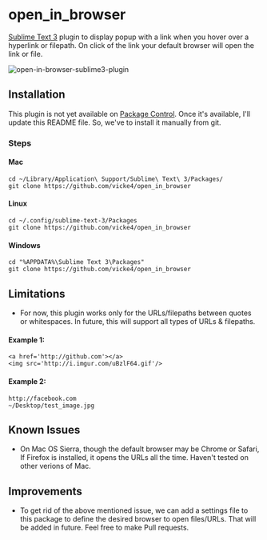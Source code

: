 # open_in_browser

[Sublime Text 3](http://www.sublimetext.com/3) plugin to display popup with a link when you hover over a hyperlink or filepath. On click of the link your default browser will open the link or file.

![open-in-browser-sublime3-plugin](http://i.imgur.com/jyn2ELA.gif)

## Installation

This plugin is not yet available on [Package Control](https://packagecontrol.io). Once it's available, I'll update this README file. So, we've to install it manually from git.

### Steps

#### Mac
```
cd ~/Library/Application\ Support/Sublime\ Text\ 3/Packages/
git clone https://github.com/vicke4/open_in_browser
```

#### Linux
```
cd ~/.config/sublime-text-3/Packages
git clone https://github.com/vicke4/open_in_browser
```

#### Windows
```
cd "%APPDATA%\Sublime Text 3\Packages"
git clone https://github.com/vicke4/open_in_browser
```

## Limitations
- For now, this plugin works only for the 
URLs/filepaths between quotes or whitespaces. In future, this will support all types of URLs & filepaths.

#### Example 1: 
```
<a href='http://github.com'></a>
<img src='http://i.imgur.com/uBzlF64.gif'/>
```

#### Example 2:
```
http://facebook.com
~/Desktop/test_image.jpg
```

## Known Issues
- On Mac OS Sierra, though the default browser may be Chrome or Safari, If Firefox is installed, it opens the URLs all the time. Haven't tested on other verions of Mac.

## Improvements
- To get rid of the above mentioned issue, we can add a settings file to this package to define the desired browser to open files/URLs. That will be added in future. Feel free to make Pull requests.
